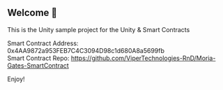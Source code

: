 <h2>Welcome 👋</h2>

This is the Unity sample project for the Unity & Smart Contracts <br>

Smart Contract Address: 0x4AA9872a953FEB7C4C3094D98c1d680A8a5699fb <br>
Smart Contract Repo: https://github.com/ViperTechnologies-RnD/Moria-Gates-SmartContract

Enjoy!


